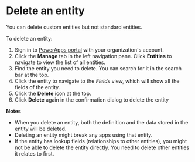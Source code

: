 <properties
	pageTitle="Delete entity and clear data | Microsoft Common Data Model"
	description="Delete an entity from Common Data Model and clear all data"
	services="powerapps"
	documentationCenter="na"
	authors="guangyang"
	manager="erikre"
	editor=""
	tags=""/>

<tags
   ms.service="powerapps"
   ms.devlang="na"
   ms.topic="article"
   ms.tgt_pltfrm="na"
   ms.workload="na"
   ms.date="07/27/2016"
   ms.author="karthikb"/>

# Delete an entity

You can delete custom entities but not standard entities.

To delete an entity:

1. Sign in to [PowerApps portal](https://web.powerapps.com) with your organization's account.
2. Click the **Manage** tab in the left navigation pane. Click **Entities** to navigate to view the list of all entities.
3. Find the entity you need to delete. You can search for it in the search bar at the top.
4. Click the entity to navigate to the *Fields* view, which will show all the fields of the entity.
5. Click the **Delete** icon at the top.
6. Click **Delete** again in the confirmation dialog to delete the entity

**Notes**

* When you delete an entity, both the definition and the data stored in the entity will be deleted.
* Deleting an entity might break any apps using that entity.
* If the entity has lookup fields (relationships to other entities), you might not be able to delete the entity directly. You need to delete other entities it relates to first.
